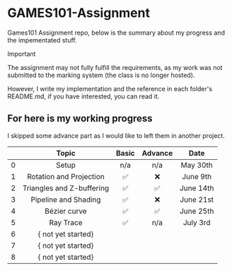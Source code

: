 # GAMES101-Assignment

Games101 Assignment repo, below is the summary about my progress and the impementated stuff.

> [!IMPORTANT]  
> The assignment may not fully fulfill the requirements, as my work was not submitted to the marking system (the class is no longer hosted).

However, I write my implementation and the reference in each folder's README.md, if you have interested, you can read it.

## For here is my working progress

I skipped some advance part as I would like to left them in another project.

|   	|           Topic           	| Basic 	| Advance 	|    Date   	|
|:-:	|:-------------------------:	|:-----:	|:-------:	|:---------:	|
| 0 	|           Setup           	|  n/a  	|   n/a   	|  May 30th 	|
| 1 	|  Rotation and Projection  	|   ✅   	|    ❌    	|  June 9th 	|
| 2 	| Triangles and Z-buffering 	|   ✅   	|    ✅    	| June 14th 	|
| 3 	|    Pipeline and Shading   	|   ✅   	|    ❌    	| June 21st 	|
| 4 	|        Bézier curve       	|   ✅   	|    ✅    	| June 25th 	|
| 5 	|         Ray Trace          	|   ✅       |    n/a    	|  July 3rd   |
| 6 	|     { not yet started}    	|       	|         	|           	|
| 7 	|     { not yet started}    	|       	|         	|           	|
| 8 	|     { not yet started}    	|       	|         	|           	|
